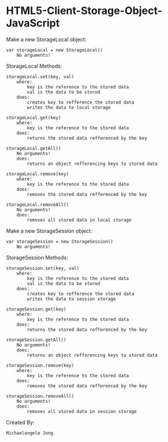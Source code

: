 HTML5-Client-Storage-Object-JavaScript
======================================

Make a new StorageLocal object:

    var storageLocal = new StorageLocal()
        No arguments!
        
StorageLocal Methods:

    storageLocal.set(key, val)
        where:
            key is the reference to the stored data
            val is the data to be stored
        does:
            creates key to refference the stored data
            writes the data to local storage
            
    storageLocal.get(key)
        where:
            key is the reference to the stored data
        does:
            returns the stored data refferenced by the key
            
    storageLocal.getAll()
        No arguments!
        does:
            returns an object refferencing keys to stored data
    
    storageLocal.remove(key)
        where:
            key is the reference to the stored data
        does:
            removes the stored data refferenced by the key
            
    storageLocal.removeAll()
        No arguments!
        does:
            removes all stored data in local storage

Make a new StorageSession object:

    var storageSession = new StorageSession()
        No arguments!
        
StorageSession Methods:

    storageSession.set(key, val)
        where:
            key is the reference to the stored data
            val is the data to be stored
        does:
            creates key to refference the stored data
            writes the data to session storage
            
    storageSession.get(key)
        where:
            key is the reference to the stored data
        does:
            returns the stored data refferenced by the key
            
    storageSession.getAll()
        No arguments!
        does:
            returns an object refferencing keys to stored data
    
    storageSession.remove(key)
        where:
            key is the reference to the stored data
        does:
            removes the stored data refferenced by the key
            
    storageSession.removeAll()
        No arguments!
        does:
            removes all stored data in session storage
            
Created By:
	
	Michaelangelo Jong
	
